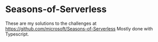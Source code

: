 # Seasons-of-Serverless

These are my solutions to the challenges at https://github.com/microsoft/Seasons-of-Serverless
Mostly done with Typescript.
